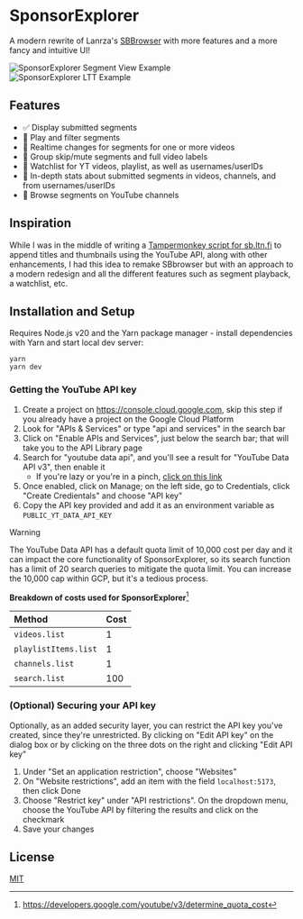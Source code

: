 # SponsorExplorer

A modern rewrite of Lanrza's [SBBrowser][sbb] with more features and a more fancy and intuitive UI!

![SponsorExplorer Segment View Example](https://github.com/kurojifusky/SponsorExplorer/assets/165645282/05b2ca27-c89a-4a00-830d-93a324882268)
![SponsorExplorer LTT Example](https://github.com/kurojifusky/SponsorExplorer/assets/165645282/32a03560-232a-48cd-8c47-49ceabfcbee7)

## Features

- ✅ Display submitted segments
- 🚧 Play and filter segments
- 🚧 Realtime changes for segments for one or more videos
- 🚧 Group skip/mute segments and full video labels
- 🚧 Watchlist for YT videos, playlist, as well as usernames/userIDs
- 🚧 In-depth stats about submitted segments in videos, channels, and from usernames/userIDs
- 🚧 Browse segments on YouTube channels

## Inspiration

While I was in the middle of writing a [Tampermonkey script for sb.ltn.fi][tm-script] to append titles and thumbnails using the YouTube API, along with other enhancements, I had this idea to remake SBbrowser but with an approach to a modern redesign and all the different features such as segment playback, a watchlist, etc.

## Installation and Setup

Requires Node.js v20 and the Yarn package manager - install dependencies with
Yarn and start local dev server:

```console
yarn
yarn dev
```

### Getting the YouTube API key

1. Create a project on <https://console.cloud.google.com>, skip this step if you already have a project on the Google Cloud Platform
1. Look for "APIs & Services" or type "api and services" in the search bar
1. Click on "Enable APIs and Services", just below the search bar; that will take you to the API Library page
1. Search for "youtube data api", and you'll see a result for "YouTube Data API v3", then enable it
   - If you're lazy or you're in a pinch, [click on this link](https://console.cloud.google.com/apis/library/youtube.googleapis.com)
1. Once enabled, click on Manage; on the left side, go to Credentials, click "Create Credientals" and choose "API key"
1. Copy the API key provided and add it as an environment variable as `PUBLIC_YT_DATA_API_KEY`

> [!WARNING]
>
> The YouTube Data API has a default quota limit of 10,000 cost per day and it can impact the core functionality of SponsorExplorer, so its search function has a limit of 20 search queries to mitigate the quota limit. You can increase the 10,000 cap within GCP, but it's a tedious process.
>
> **Breakdown of costs used for SponsorExplorer**[^1]
>
> | Method               | Cost |
> | :------------------- | ---- |
> | `videos.list`        | 1    |
> | `playlistItems.list` | 1    |
> | `channels.list`      | 1    |
> | `search.list`        | 100  |

### (Optional) Securing your API key

Optionally, as an added security layer, you can restrict the API key you've created, since they're unrestricted. By clicking on "Edit API key" on the dialog box or by clicking on the three dots on the right and clicking "Edit API key"

1. Under "Set an application restriction", choose "Websites"
1. On "Website restrictions", add an item with the field `localhost:5173`, then click Done
1. Choose "Restrict key" under "API restrictions". On the dropdown menu, choose the YouTube API by filtering the results and click on the checkmark
1. Save your changes

## License

[MIT](/LICENSE)

[^1]: https://developers.google.com/youtube/v3/determine_quota_cost

[sbb]: https://github.com/Lartza/SBbrowser
[tm-script]: https://gist.github.com/kurojifusky/fa875e94799a6d9f1d40c76c1f6c20ec
